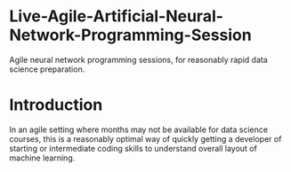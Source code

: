 # Live-Agile-Artificial-Neural-Network-Programming-Session
Agile neural network programming sessions, for reasonably rapid data science preparation.

# Introduction
In an agile setting where months may not be available for data science courses, this is a reasonably optimal way of quickly getting a developer of starting or intermediate coding skills to understand overall layout of machine learning.
